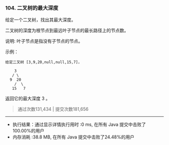 ### 104. 二叉树的最大深度

给定一个二叉树，找出其最大深度。

二叉树的深度为根节点到最远叶子节点的最长路径上的节点数。

说明: 叶子节点是指没有子节点的节点。

示例：

```
给定二叉树 [3,9,20,null,null,15,7]，

    3
   / \
  9  20
    /  \
   15   7
```

返回它的最大深度 3 。

>通过次数131,434 | 提交次数181,656

---

- 执行结果：通过显示详情执行用时 :0 ms, 在所有 Java 提交中击败了100.00%的用户
- 内存消耗 :38.8 MB, 在所有 Java 提交中击败了24.48%的用户
